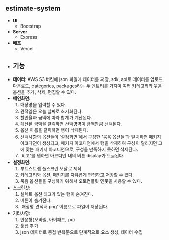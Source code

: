 ## estimate-system 
- **UI** 
  - Bootstrap
- **Server**
  - Express
- **배포**
  - Vercel
- **기능**
  - 
- **데이터**: AWS S3 버킷에 json 파일에 데이터를 저장, sdk, api로 데이터를 업로드, 다운로드, categories, packages라는 두 엔트리를 가지며 여러 카테고리와 묶음 옵션을 추가, 삭제, 편집할 수 있다. 
- **메인화면**: 
  1. 매장명을 입력할 수 있다.
  2. 견적일은 오늘 날짜로 초기화된다.
  3. 할인율과 금액에 따라 합계가 계산된다.
  4. 계산된 금액을 클릭하면 선택영역이 금액만큼 선택된다. 
  5. 옵션 이름을 클릭하면 행이 삭제된다.
  6. 선택사항의 옵션들이 '설정화면'에서 구성한 '묶음 옵션들'과 일치하면 패키지 아코디언이 생성되고, 패키지 아코디언에서 행을 삭제하여 구성이 달라지면 그에 맞는 패키지 아코디언으로, 구성을 만족하지 못하면 삭제된다.
  7. '비고'를 탭하면 아코디언 내의 버튼 display가 토글된다.
- **설정화면**:
  1. 부트스트랩 풀스크린 모달로 제작
  2. 카테고리와 옵션, 패키지를 자유롭게 편집하고 저장할 수 있다.
  3. 묶음 옵션들을 구성하기 위해서 오토컴플릿 인풋을 사용할 수 있다.
- 스크린샷:
  1. 셀렉트 옵션 태그가 있는 행이 숨겨진다.
  2. 버튼이 숨겨진다.
  3. '매장명 견적서.png' 이름으로 파일이 저장된다.
- 기타사항:
  1. 반응형(모바일, 아이패드, pc)
  2. 툴팁 추가
  3. json 데이터로 중첩 반복문으로 단계적으로 요소 생성, 데이터 수집